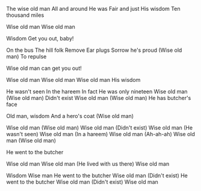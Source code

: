 The wise old man
All and around
He was
Fair and just
His wisdom
Ten thousand miles

Wise old man
Wise old man

Wisdom
Get you out, baby!

On the bus
The hill folk
Remove
Ear plugs
Sorrow he's proud (Wise old man)
To repulse

Wise old man can get you out!

Wise old man
Wise old man
Wise old man
His wisdom

He wasn't seen
In the hareem
In fact
He was only nineteen
Wise old man (Wise old man)
Didn't exist
Wise old man (Wise old man)
He has butcher's face

Old man, wisdom
And a hero's coat (Wise old man)

Wise old man (Wise old man)
Wise old man (Didn't exist)
Wise old man (He wasn't seen)
Wise old man (In a hareem)
Wise old man (Ah-ah-ah)
Wise old man (Wise old man)

He went to the butcher

Wise old man
Wise old man (He lived with us there)
Wise old man

Wisdom
Wise man
He went to the butcher
Wise old man (Didn't exist)
He went to the butcher
Wise old man (Didn't exist)
Wise old man